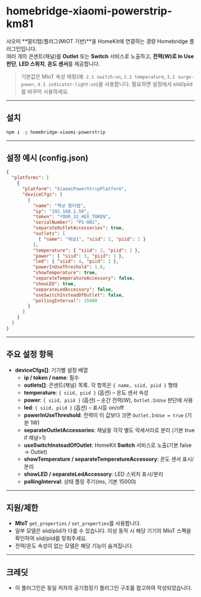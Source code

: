
# homebridge-xiaomi-powerstrip-km81

샤오미 **멀티탭/플러그(MiOT 기반)**을 HomeKit에 연결하는 경량 Homebridge 플러그인입니다.  
여러 개의 콘센트(채널)를 **Outlet** 또는 **Switch** 서비스로 노출하고, **전력(W)로 In Use 판단**, **LED 스위치**, **온도 센서**를 제공합니다.

> 기본값은 MIoT 속성 매핑(예: `2.1 switch:on`, `2.2 temperature`, `3.1 surge-power`, `4.1 indicator-light:on`)을 사용합니다. 필요하면 설정에서 siid/piid를 바꾸어 사용하세요.

---

## 설치

```bash
npm i -g homebridge-xiaomi-powerstrip
```

---

## 설정 예시 (config.json)

```json
{
  "platforms": [
    {
      "platform": "XiaomiPowerStripPlatform",
      "deviceCfgs": [
        {
          "name": "책상 멀티탭",
          "ip": "192.168.1.50",
          "token": "YOUR_32_HEX_TOKEN",
          "serialNumber": "PS-001",
          "separateOutletAccessories": true,
          "outlets": [
            { "name": "채널1", "siid": 2, "piid": 1 }
          ],
          "temperature": { "siid": 2, "piid": 2 },
          "power": { "siid": 3, "piid": 1 },
          "led": { "siid": 4, "piid": 1 },
          "powerInUseThreshold": 1.0,
          "showTemperature": true,
          "separateTemperatureAccessory": false,
          "showLED": true,
          "separateLedAccessory": false,
          "useSwitchInsteadOfOutlet": false,
          "pollingInterval": 15000
        }
      ]
    }
  ]
}
```

---

## 주요 설정 항목
- **deviceCfgs[]**: 기기별 설정 배열
  - **ip / token / name**: 필수
  - **outlets[]**: 콘센트(채널) 목록. 각 항목은 `{ name, siid, piid }` 형태
  - **temperature**: `{ siid, piid }` (옵션) – 온도 센서 속성
  - **power**: `{ siid, piid }` (옵션) – 순간 전력(W), `Outlet.InUse` 판단에 사용
  - **led**: `{ siid, piid }` (옵션) – 표시등 on/off
  - **powerInUseThreshold**: 전력이 이 값보다 크면 `Outlet.InUse = true` (기본 1W)
  - **separateOutletAccessories**: 채널을 각각 별도 악세서리로 분리 (기본 true if 채널>1)
  - **useSwitchInsteadOfOutlet**: HomeKit **Switch** 서비스로 노출(기본 false → Outlet)
  - **showTemperature / separateTemperatureAccessory**: 온도 센서 표시/분리
  - **showLED / separateLedAccessory**: LED 스위치 표시/분리
  - **pollingInterval**: 상태 폴링 주기(ms, 기본 15000)

---

## 지원/제한
- **MIoT** `get_properties` / `set_properties`를 사용합니다.
- 일부 모델은 siid/piid가 다를 수 있습니다. 이상 동작 시 해당 기기의 MIoT 스펙을 확인하여 siid/piid를 맞춰주세요.
- 전력/온도 속성이 없는 모델은 해당 기능이 숨겨집니다.

---

## 크레딧
- 이 플러그인은 동일 저자의 공기청정기 플러그인 구조를 참고하여 작성되었습니다.
